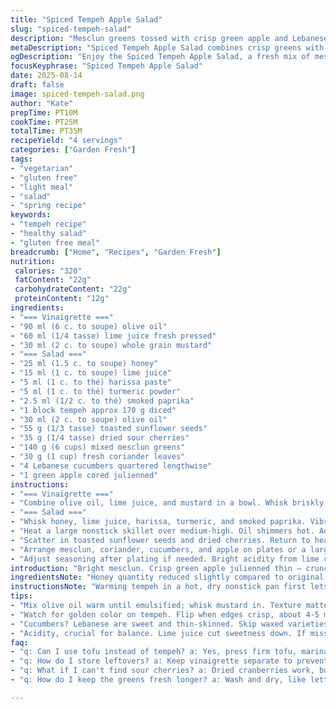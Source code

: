 ```yaml
---
title: "Spiced Tempeh Apple Salad"
slug: "spiced-tempeh-salad"
description: "Mesclun greens tossed with crisp green apple and Lebanese cucumbers. Tempeh pan-seared with honey, turmeric, and smoked paprika adds warm spice and texture. Toasted sunflower seeds swap in for pumpkin seeds; dried sour cherries replace golden raisins for tang. Olive oil and lime vinaigrette brightens the bed of greens. A fresh coriander finish. Four servings, easy vegetarian and gluten free. Mixes crunchy, sweet, smoky, with tart and herbal notes. Ideal for spring and summer light dinners or lunch. No nuts or dairy. Quick assembly but attention for even tempeh browning and balanced acidity."
metaDescription: "Spiced Tempeh Apple Salad combines crisp greens with warm spiced tempeh. A perfect bite of textures and flavors for any light meal."
ogDescription: "Enjoy the Spiced Tempeh Apple Salad, a fresh mix of mesclun greens, crisp apple, and spiced tempeh. Balanced, satisfying dish for every season."
focusKeyphrase: "Spiced Tempeh Apple Salad"
date: 2025-08-14
draft: false
image: spiced-tempeh-salad.png
author: "Kate"
prepTime: PT10M
cookTime: PT25M
totalTime: PT35M
recipeYield: "4 servings"
categories: ["Garden Fresh"]
tags:
- "vegetarian"
- "gluten free"
- "light meal"
- "salad"
- "spring recipe"
keywords:
- "tempeh recipe"
- "healthy salad"
- "gluten free meal"
breadcrumb: ["Home", "Recipes", "Garden Fresh"]
nutrition: 
 calories: "320"
 fatContent: "22g"
 carbohydrateContent: "22g"
 proteinContent: "12g"
ingredients:
- "=== Vinaigrette ==="
- "90 ml (6 c. to soupe) olive oil"
- "60 ml (1/4 tasse) lime juice fresh pressed"
- "30 ml (2 c. to soupe) whole grain mustard"
- "=== Salad ==="
- "25 ml (1.5 c. to soupe) honey"
- "15 ml (1 c. to soupe) lime juice"
- "5 ml (1 c. to thé) harissa paste"
- "5 ml (1 c. to thé) turmeric powder"
- "2.5 ml (1/2 c. to thé) smoked paprika"
- "1 block tempeh approx 170 g diced"
- "30 ml (2 c. to soupe) olive oil"
- "55 g (1/3 tasse) toasted sunflower seeds"
- "35 g (1/4 tasse) dried sour cherries"
- "140 g (6 cups) mixed mesclun greens"
- "30 g (1 cup) fresh coriander leaves"
- "4 Lebanese cucumbers quartered lengthwise"
- "1 green apple cored julienned"
instructions:
- "=== Vinaigrette ==="
- "Combine olive oil, lime juice, and mustard in a bowl. Whisk briskly; emulsify until slightly thickened. Set aside."
- "=== Salad ==="
- "Whisk honey, lime juice, harissa, turmeric, and smoked paprika. Vibrant orange with flecks of spice."
- "Heat a large nonstick skillet over medium-high. Oil shimmers hot. Add diced tempeh spaced out for crisp edges. Let sizzle undisturbed until golden patches appear, about 4-5 minutes. Flip to brown all sides evenly. Remove from heat; pour honey-spice mixture over tempeh while skillet still warm. Tempeh glistens sticky; stir to coat well."
- "Scatter in toasted sunflower seeds and dried cherries. Return to heat for 20 seconds, just enough to warm seeds and soften cherries slightly, releasing aroma. Remove immediately to prevent burn. Season with salt and black pepper."
- "Arrange mesclun, coriander, cucumbers, and apple on plates or a large platter. Top with still-warm tempeh mixture. Drizzle vinaigrette generously but evenly. Toss lightly with tongs if serving communal. Serve promptly to keep greens crisp."
- "Adjust seasoning after plating if needed. Bright acidity from lime cuts sweetness and richness; balance is key."
introduction: "Bright mesclun. Crisp green apple julienned thin — crunch and tartness. Cucumbers fresh, sliced lengthwise; protect freshness until dress. Tempeh blocks diced smaller, for more surface to caramelize. Honey balanced with harissa heat and smoky paprika replaces curry for a new twist. Toasted sunflower seeds swap pumpkin seeds — equally crunchy, cheaper at bulk stores. Sour cherries, tart and chewy, take the place of golden raisins — a sharper punch. Dress with lime juice and olive oil, mustard thickens and holds. Four servings, meal or hearty salad side. Timing crucial — don’t overcook tempeh or it dries; watch for golden crusts. Crisp greens require immediate dressing for brightness but avoid wilt by gentle toss. Fresh coriander smells bright, lift bouquet hint. Keep vinaigrette separated until right before serving; acidity balances, oil richness coats leaves. Efficient, straightforward prepping; sharp eyes on textures, aromas. Fall back on lemon if no lime; maple syrup for honey. Tempeh can swap for firm tofu pressed and marinated, but adjust pan time. Simple, but complicated balance of textures and flavor layers. Light but satisfying."
ingredientsNote: "Honey quantity reduced slightly compared to original to allow for turmeric’s earthy bitterness and spicy paprika. Harissa kept moderate for approachable heat; can dial up or down. Turmeric replaces curry powder for distinct color and gentler bitterness, smoked paprika offers deep aroma and warmth absent in cari spice. Sunflower seeds – cheaper, allergy-friendly, maintain toasty crunch if roasted until barely golden then cooled. Sour cherries bring tart balance; drying depends on brand freshness, soak quickly in warm water to rehydrate if too hard. Mesclun blend can vary—choose fresh, tender leaves with minimal wilting; rinse and spin dry thoroughly to avoid watering down. Coriander not parsley — distinctive aromatic sharpness. Lebanese cucumbers preferred for sweetness and thin skin; regular cucumber can be substituted but peel if waxed. Fresh lime juice brighter and less bitter than lemon here, but can swap if unavailable."
instructionsNote: "Warming tempeh in a hot, dry nonstick pan first lets natural nutty aromas develop; resist moving too soon for crisp edges — flick pan slightly to judge if tempeh loosens easily before flipping. Adding honey-spice mixture off direct heat keeps sugars from burning, preserves glossy sheen and sticky texture. Adding seeds and dried fruit last and rewarming briefly softens fruit without caramelizing sugars or burning nuts — too long and bitterness develops quickly. Seasoning with salt and pepper after finishing prevents toughening tempeh. Drizzle vinaigrette last to maintain mesclun crunch; tossing before plating wilts greens prematurely and dilutes dressing flavor. If preparing ahead, keep dressing separate. When plating, distribute cucumbers and apples evenly to balance each bite. Use tongs for gentle folding, don’t mash leaves. Watch vinaigrette: mustard vital for emulsification, coats ingredients better than a simple oil-lemon drizzle, preventing dry spots. Tempeh can stick if pan too cool or overcrowded; space pieces well. If pan overheats, flavors can scorch – lower heat and add oil in stages. Rest tempeh briefly after cooking to let juices redistribute, enhancing texture. Adapt cooking time ±1-2 minutes depending on stove and pan thickness; golden, crisp edges, deep aroma, tactile resistance indicates cooked through."
tips:
- "Mix olive oil warm until emulsified; whisk mustard in. Texture matters, don't rush it. Be precise with honey's warmth to balance flavors. Tempeh, keep it spaced out in pan. Hot nonstick brings out nutty aroma."
- "Watch for golden color on tempeh. Flip when edges crisp, about 4-5 minutes. Honey-spice mix off heat prevents burning. Don't overcrowd; space equals crunch. Seeds added last for proper toasting. Quick warm-up."
- "Cucumbers? Lebanese are sweet and thin-skinned. Skip waxed varieties if possible. Apples julienned thin for crunch and tartness, balance is everything. Mesclun greens? Fresh, tender. Spin dry after washing to avoid wilting."
- "Acidity, crucial for balance. Lime juice cut sweetness down. If missing, lemon's fine in a pinch. Use tongs for gentle tossing. Avoid mashing greens; light touch is key. Watch timing, serve promptly to preserve textures."
faq:
- "q: Can I use tofu instead of tempeh? a: Yes, press firm tofu, marinate it. Adjust timing, pan needs different heat level. Watch for sticking."
- "q: How do I store leftovers? a: Keep vinaigrette separate to prevent sogginess. Salad can keep in fridge 1-2 days max; expect some wilting. Fresh ingredients matter."
- "q: What if I can't find sour cherries? a: Dried cranberries work, but sweetness not the same. Rinse them in warm water if too tough, softens them nicely."
- "q: How do I keep the greens fresh longer? a: Wash and dry, like lettuce. Store in airtight containers. Paper towels help absorb moisture, keeps greens crisp."

---
```

